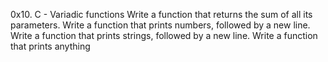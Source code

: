 0x10. C - Variadic functions
Write a function that returns the sum of all its parameters.
Write a function that prints numbers, followed by a new line.
Write a function that prints strings, followed by a new line.
Write a function that prints anything

